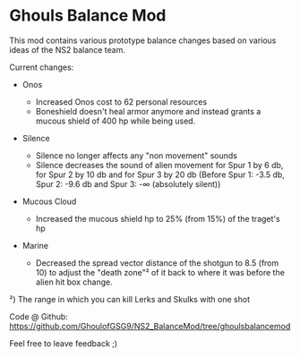 # Ghouls Balance Mod

This mod contains various prototype balance changes based on various ideas of the NS2 balance team.

Current changes:

- Onos 
    - Increased Onos cost to 62 personal resources
    - Boneshield doesn't heal armor anymore and instead grants a mucous shield of 400 hp while being used.

- Silence
    - Silence no longer affects any "non movement" sounds
    - Silence decreases the sound of alien movement for Spur 1 by 6 db, for Spur 2 by 10 db and for Spur 3 by 20 db (Before Spur 1: -3.5 db, Spur 2: -9.6 db and Spur 3: -∞ (absolutely silent))

- Mucous Cloud
    - Increased the mucous shield hp to 25% (from 15%) of the traget's hp

- Marine
    - Decreased the spread vector distance of the shotgun to 8.5 (from 10) to adjust the "death zone"² of it back to where it was before the alien hit box change.


²) The range in which you can kill Lerks and Skulks with one shot

Code @ Github: https://github.com/GhoulofGSG9/NS2_BalanceMod/tree/ghoulsbalancemod

Feel free to leave feedback ;)
